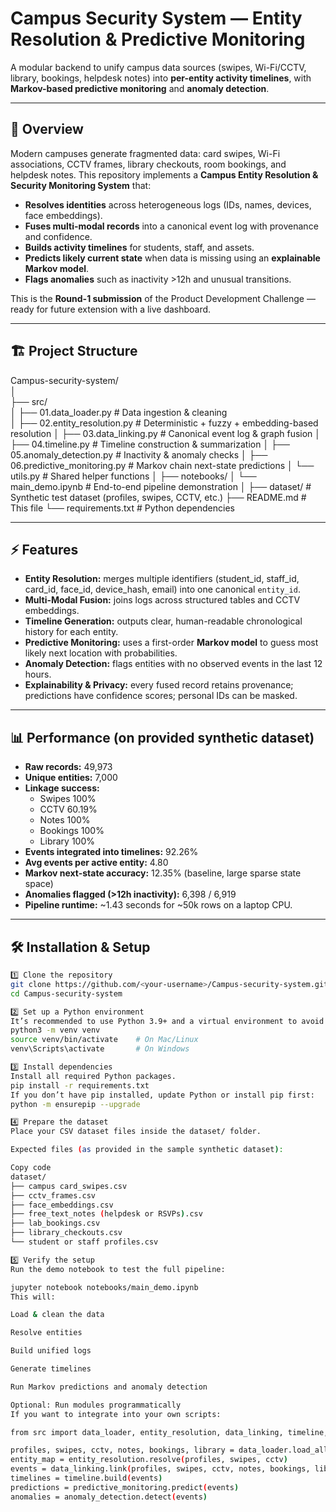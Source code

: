# Campus Security System — Entity Resolution & Predictive Monitoring

A modular backend to unify campus data sources (swipes, Wi-Fi/CCTV, library, bookings, helpdesk notes) into **per-entity activity timelines**, with **Markov-based predictive monitoring** and **anomaly detection**.

---

## 🚀 Overview

Modern campuses generate fragmented data: card swipes, Wi-Fi associations, CCTV frames, library checkouts, room bookings, and helpdesk notes. This repository implements a **Campus Entity Resolution & Security Monitoring System** that:

- **Resolves identities** across heterogeneous logs (IDs, names, devices, face embeddings).
- **Fuses multi-modal records** into a canonical event log with provenance and confidence.
- **Builds activity timelines** for students, staff, and assets.
- **Predicts likely current state** when data is missing using an **explainable Markov model**.
- **Flags anomalies** such as inactivity >12h and unusual transitions.

This is the **Round-1 submission** of the Product Development Challenge — ready for future extension with a live dashboard.

---

## 🏗️ Project Structure

Campus-security-system/  
│  
├── src/  
│ ├── 01.data_loader.py # Data ingestion & cleaning  
│ ├── 02.entity_resolution.py # Deterministic + fuzzy + embedding-based resolution
│ ├── 03.data_linking.py # Canonical event log & graph fusion
│ ├── 04.timeline.py # Timeline construction & summarization
│ ├── 05.anomaly_detection.py # Inactivity & anomaly checks
│ ├── 06.predictive_monitoring.py # Markov chain next-state predictions
│ └── utils.py # Shared helper functions
│
├── notebooks/
│ └── main_demo.ipynb # End-to-end pipeline demonstration
│
├── dataset/ # Synthetic test dataset (profiles, swipes, CCTV, etc.)
├── README.md # This file
└── requirements.txt # Python dependencies

---

## ⚡ Features

- **Entity Resolution:** merges multiple identifiers (student_id, staff_id, card_id, face_id, device_hash, email) into one canonical `entity_id`.  
- **Multi-Modal Fusion:** joins logs across structured tables and CCTV embeddings.  
- **Timeline Generation:** outputs clear, human-readable chronological history for each entity.  
- **Predictive Monitoring:** uses a first-order **Markov model** to guess most likely next location with probabilities.  
- **Anomaly Detection:** flags entities with no observed events in the last 12 hours.  
- **Explainability & Privacy:** every fused record retains provenance; predictions have confidence scores; personal IDs can be masked.

---

## 📊 Performance (on provided synthetic dataset)

- **Raw records:** 49,973  
- **Unique entities:** 7,000  
- **Linkage success:**  
  - Swipes 100%  
  - CCTV 60.19%  
  - Notes 100%  
  - Bookings 100%  
  - Library 100%  
- **Events integrated into timelines:** 92.26%  
- **Avg events per active entity:** 4.80  
- **Markov next-state accuracy:** 12.35% (baseline, large sparse state space)  
- **Anomalies flagged (>12h inactivity):** 6,398 / 6,919  
- **Pipeline runtime:** ~1.43 seconds for ~50k rows on a laptop CPU.

---

## 🛠️ Installation & Setup

```bash
1️⃣ Clone the repository
git clone https://github.com/<your-username>/Campus-security-system.git
cd Campus-security-system

2️⃣ Set up a Python environment
It’s recommended to use Python 3.9+ and a virtual environment to avoid dependency conflicts.
python3 -m venv venv
source venv/bin/activate    # On Mac/Linux
venv\Scripts\activate       # On Windows

3️⃣ Install dependencies
Install all required Python packages.
pip install -r requirements.txt
If you don’t have pip installed, update Python or install pip first:
python -m ensurepip --upgrade

4️⃣ Prepare the dataset
Place your CSV dataset files inside the dataset/ folder.

Expected files (as provided in the sample synthetic dataset):

Copy code
dataset/
├── campus card_swipes.csv
├── cctv_frames.csv
├── face_embeddings.csv
├── free_text_notes (helpdesk or RSVPs).csv
├── lab_bookings.csv
├── library_checkouts.csv
└── student or staff profiles.csv

5️⃣ Verify the setup
Run the demo notebook to test the full pipeline:

jupyter notebook notebooks/main_demo.ipynb
This will:

Load & clean the data

Resolve entities

Build unified logs

Generate timelines

Run Markov predictions and anomaly detection

Optional: Run modules programmatically
If you want to integrate into your own scripts:

from src import data_loader, entity_resolution, data_linking, timeline, predictive_monitoring, anomaly_detection

profiles, swipes, cctv, notes, bookings, library = data_loader.load_all("dataset/")
entity_map = entity_resolution.resolve(profiles, swipes, cctv)
events = data_linking.link(profiles, swipes, cctv, notes, bookings, library, entity_map)
timelines = timeline.build(events)
predictions = predictive_monitoring.predict(events)
anomalies = anomaly_detection.detect(events)
